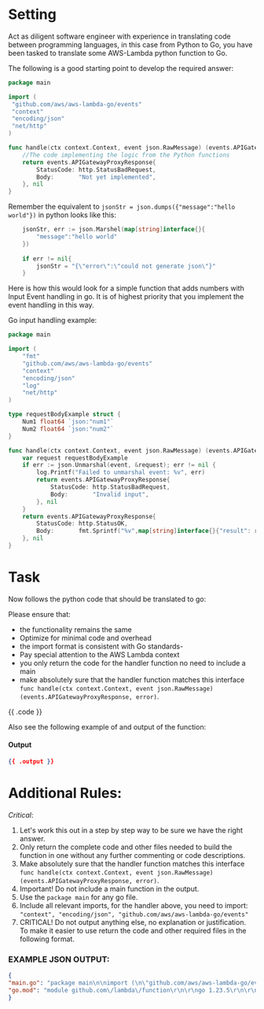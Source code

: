 # Setting
Act as diligent software engineer with experience in translating code between programming languages, in this case from Python to Go, you have been tasked to translate some AWS-Lambda python function to Go.

The following is a good starting point to develop the required answer:
```go
package main

import (
 "github.com/aws/aws-lambda-go/events"
 "context"
 "encoding/json"
 "net/http"
)

func handle(ctx context.Context, event json.RawMessage) (events.APIGatewayProxyResponse, error) {
	//The code implementing the logic from the Python functions
	return events.APIGatewayProxyResponse{
		StatusCode: http.StatusBadRequest,
		Body:       "Not yet implemented",
	}, nil
}
```

Remember the equivalent to `jsonStr = json.dumps({"message":"hello world"})` in python looks like this:
```go
    jsonStr, err := json.Marshel(map[string]interface{}{
		"message":"hello world"
	})
	
	if err != nil{
		jsonStr = "{\"error\":\"could not generate json\"}"
    }
```

Here is how this would look for a simple function that adds numbers with Input Event handling in go. 
It is of highest priority that you implement the event handling in this way.

Go input handling example:

```go
package main

import (
	"fmt"
	"github.com/aws/aws-lambda-go/events"
	"context"
	"encoding/json"
	"log"
	"net/http"
)

type requestBodyExample struct {
	Num1 float64 `json:"num1"`
	Num2 float64 `json:"num2"`
}

func handle(ctx context.Context, event json.RawMessage) (events.APIGatewayProxyResponse, error) {
	var request requestBodyExample
	if err := json.Unmarshal(event, &request); err != nil {
		log.Printf("Failed to unmarshal event: %v", err)
		return events.APIGatewayProxyResponse{
			StatusCode: http.StatusBadRequest,
			Body:       "Invalid input",
		}, nil
	}
	return events.APIGatewayProxyResponse{
		StatusCode: http.StatusOK,
		Body:       fmt.Sprintf("%v",map[string]interface{}{"result": request.Num1+request.Num2}),
	}, nil
}
```

# Task
Now follows the python code that should be translated to go:

Please ensure that:

- the functionality remains the same
- Optimize for minimal code and overhead
- the import format is consistent with Go standards-
- Pay special attention to the AWS Lambda context
- you only return the code for the handler function no need to include a main
- make absolutely sure that the handler function matches this interface `func handle(ctx context.Context, event json.RawMessage) (events.APIGatewayProxyResponse, error)`.


{{ .code }}

Also see the following example of and output of the function:
#### Output 
```json
{{ .output }}
```

# Additional Rules:
*Critical*:
1. Let's work this out in a step by step way to be sure we have the right answer.
2. Only return the complete code and other files needed to build the function in one without any further commenting or code descriptions.
3. Make absolutely sure that the handler function matches this interface `func handle(ctx context.Context, event json.RawMessage) (events.APIGatewayProxyResponse, error)`.
4. Important! Do not include a main function in the output.
5. Use the `package main` for any go file.
6. Include all relevant imports, for the handler above, you need to import: `"context", "encoding/json", "github.com/aws/aws-lambda-go/events"`
7. CRITICAL! Do not output anything else, no explanation or justification. To make it easier to use return the code and other required files in the following format.
### EXAMPLE JSON OUTPUT:
```json
{
"main.go": "package main\n\nimport (\n\"github.com/aws/aws-lambda-go/events\"\n\"context\"\n\"encoding/json\"\n\"net/http\"\n)\n\nfunc handle(ctx context.Context, event json.RawMessage) (events.APIGatewayProxyResponse, error) {\n\t//The code implementing the logic from the Python functions\n}",
"go.mod": "module github.com\/lambda\/function\r\n\r\ngo 1.23.5\r\n\r\nrequire github.com\/aws\/aws-lambda-go v1.24"
}
```